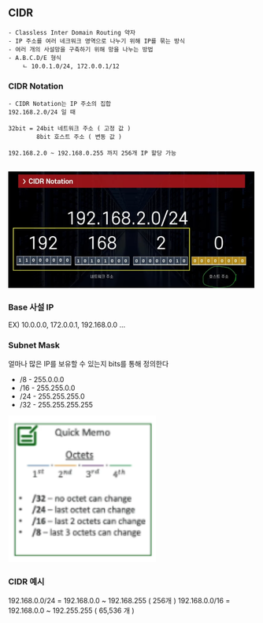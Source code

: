 ## CIDR
```commandline
- Classless Inter Domain Routing 약자
- IP 주소를 여러 네크워크 영역으로 나누기 위해 IP를 묶는 방식
- 여러 개의 사설망을 구축하기 위해 망을 나누는 방법
- A.B.C.D/E 형식
    ㄴ 10.0.1.0/24, 172.0.0.1/12
```

### CIDR Notation
```commandline
- CIDR Notation는 IP 주소의 집합
192.168.2.0/24 일 때

32bit = 24bit 네트워크 주소 ( 고정 값 )
        8bit 호스트 주소 ( 변동 값 )

192.168.2.0 ~ 192.168.0.255 까지 256개 IP 할당 가능        
 
```
<img src="./img/2-1.png" width="500">

<br/>

### Base 사설 IP
EX) 10.0.0.0, 172.0.0.1, 192.168.0.0 ...

### Subnet Mask
얼마나 많은 IP를 보유할 수 있는지 bits를 통해 정의한다
- /8 - 255.0.0.0
- /16 - 255.255.0.0
- /24 - 255.255.255.0
- /32 - 255.255.255.255

<img width="300" src="./img/img_2.png">

### CIDR 예시
192.168.0.0/24 = 192.168.0.0 ~ 192.168.255 ( 256개 )
192.168.0.0/16 = 192.168.0.0 ~ 192.255.255 ( 65,536 개 )